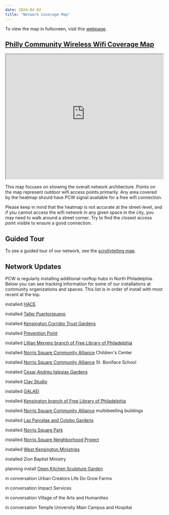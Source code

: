 ```yaml
---
date: 2024-04-02
title: "Network Coverage Map"
---
```


To view the map in fullscreen, visit this [webpage](https://phillycommunitywireless.github.io/pcwnetworkmap/).
## [Philly Community Wireless Wifi Coverage Map](https://phillycommunitywireless.github.io/pcwnetworkmap/)

<iframe src="https://phillycommunitywireless.github.io/pcwnetworkmap/" width="100%" height="400"/></iframe>
  
This map focuses on showing the overall network architecture. Points on the map represent outdoor wifi access points primarily. Any area covered by the heatmap should have PCW signal available for a free wifi connection. 

Please keep in mind that the heatmap is not accurate at the street-level, and if you cannot access the wifi network in any given space in the city, you may need to walk around a street corner. Try to find the closest access point visible to ensure a good connection.

## Guided Tour

To see a guided tour of our network, see the [scrollytelling map](https://phillycommunitywireless.org/map/).

## Network Updates

PCW is regularly installing additional rooftop hubs in North Philadelphia. Below you can see tracking information for some of our installations at community organizations and spaces. This list is in order of install with most recent at the top.

<span class="bg-yellow dark-gray ph2 pv1 br3 small-caps">installed</span> [HACE](https://www.hacecdc.org/)

<span class="bg-yellow dark-gray ph2 pv1 br3 small-caps">installed</span> [Taller Puertoriqueno](https://tallerpr.org/)

<span class="bg-gold black ph2 pv1 br3 small-caps">installed</span> [Kensington Corridor Trust Gardens](https://kctphilly.org/)

<span class="bg-gold black ph2 pv1 br3 small-caps">installed</span> [Prevention Point](https://ppponline.org/)

<span class="bg-gold black ph2 pv1 br3 small-caps">installed</span> [Lillian Merrero branch of Free Library of Philadelphia](https://libwww.freelibrary.org/locations/lillian-marrero-library)

<span class="bg-gold black ph2 pv1 br3 small-caps">installed</span> [Norris Square Community Alliance](https://www.xiente.org/)  Children's Center

<span class="bg-gold black ph2 pv1 br3 small-caps">installed</span> [Norris Square Community Alliance](https://www.xiente.org/) St. Boniface School

<span class="bg-gold black ph2 pv1 br3 small-caps">installed</span> [Cesar Andreu Iglesias Gardens](https://iglesiasgardens.com/)

<span class="bg-gold black ph2 pv1 br3 small-caps">installed</span> [Clay Studio](https://www.theclaystudio.org/)

<span class="bg-gold black ph2 pv1 br3 small-caps">installed</span> [GALAEI](https://www.galaeiqtbipoc.org/)

<span class="bg-gold black ph2 pv1 br3 small-caps">installed</span> [Kensington branch of Free Library of Philadelphia](https://libwww.freelibrary.org/locations/kensington-library)

<span class="bg-gold black ph2 pv1 br3 small-caps">installed</span> [Norris Square Community Alliance](https://www.xiente.org/) multidwelling buildings

<span class="bg-gold black ph2 pv1 br3 small-caps">installed</span> [Las Parcelas and Colobo Gardens](https://www.philaplace.org/story/349/)

<span class="bg-gold black ph2 pv1 br3 small-caps">installed</span> [Norris Square Park](https://www.tclf.org/landscapes/norris-square-park) 

<span class="bg-gold black ph2 pv1 br3 small-caps">installed</span> [Norris Square Neighborhood Project](https://myneighborhoodproject.org/)

<span class="bg-gold black ph2 pv1 br3 small-caps">installed</span> [West Kensington Ministries](https://westkensingtonministry.com/)

<span class="bg-light-yellow near-black ph2 pv1 br3 small-caps">installed</span> Zion Baptist Ministry

<span class="bg-yellow dark-gray ph2 pv1 br3 small-caps">planning install</span> [Open Kitchen Sculpture Garden](https://theopenkitchensculpturegarden.com/)

<span class="bg-light-yellow near-black ph2 pv1 br3 small-caps">in conversation</span> Urban Creators Life Do Grow Farms

<span class="bg-light-yellow near-black ph2 pv1 br3 small-caps">in conversation</span> Impact Services

<span class="bg-light-yellow near-black ph2 pv1 br3 small-caps">in conversation</span> Village of the Arts and Humanities

<span class="bg-light-yellow near-black ph2 pv1 br3 small-caps">in conversation</span> Temple University Main Campus and Hospital
